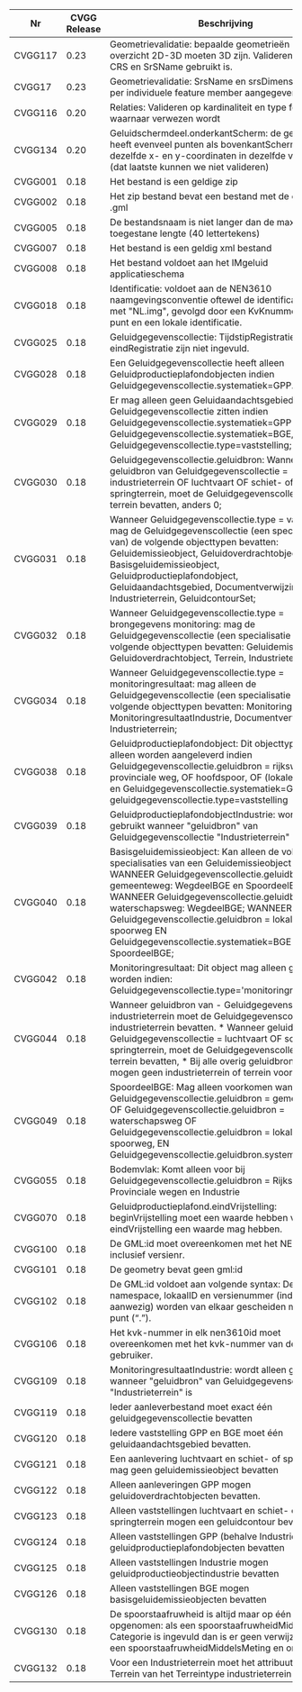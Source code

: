 |Nr      |CVGG Release|Beschrijving                                                                                                                                                                                                                                                                                                                                                                                |
|--------|------------|--------------------------------------------------------------------------------------------------------------------------------------------------------------------------------------------------------------------------------------------------------------------------------------------------------------------------------------------------------------------------------------------|
| CVGG117 |0.23       | Geometrievalidatie: bepaalde geometrieën is tabblad  overzicht 2D-3D  moeten 3D zijn. Valideren op juiste CRS en SrSName gebruikt is. |
| CVGG17 |0.23       | Geometrievalidatie: SrsName en srsDimension moet per individuele feature member aangegeven zijn |
|CVGG116 |0.20        |Relaties: Valideren op kardinaliteit en type feature waarnaar verwezen wordt                                                                                                                                                                                                                                                                                                                |
|CVGG134 |0.20        |Geluidschermdeel.onderkant­Scherm: de geometrie heeft evenveel punten als bovenkant­Scherm met dezelfde x- en y-coordinaten in dezelfde volgorde. (dat laatste kunnen we niet valideren)                                                                                                                                                                                                    |
|CVGG001 |0.18        |Het bestand is een geldige zip                                                                                                                                                                                                                                                                                                                                                              |
|CVGG002 |0.18        |Het zip bestand bevat een bestand met de extensie .gml                                                                                                                                                                                                                                                                                                                                     |
|CVGG005 |0.18        |De bestandsnaam is niet langer dan de maximale toegestane lengte (40 lettertekens)                                                                                                                                                                                                                                                                                                          |
|CVGG007 |0.18        |Het bestand is een geldig xml bestand                                                                                                                                                                                                                                                                                                                                                       |
|CVGG008 |0.18        |Het bestand voldoet aan het IMgeluid applicatieschema                                                                                                                                                                                                                                                                                                                                       |
|CVGG018 |0.18        |Identificatie: voldoet aan de NEN3610 naamgevingsconventie oftewel de identificatie begint met "NL.img", gevolgd door een KvKnummer, een punt en een lokale identificatie.                                                                                                                                                                                                                  |
|CVGG025 |0.18        |Geluidgegevenscollectie: TijdstipRegistratie en eindRegistratie zijn niet ingevuld.                                                                                                                                                                                                                                                                                                         |
|CVGG028 |0.18        |Een Geluidgegevenscollectie heeft alleen Geluidproductieplafondobjecten indien Geluidgegevenscollectie.systematiek=GPP.                                                                                                                                                                                                                                                                     |
|CVGG029 |0.18        |Er mag alleen geen Geluidaandachtsgebied in een Geluidgegevenscollectie zitten indien Geluidgegevenscollectie.systematiek=GPP of Geluidgegevenscollectie.systematiek=BGE, EN het Geluidgegevenscollectie.type=vaststelling;                                                                                                                                                                 |
|CVGG030 |0.18        |Geluidgegevenscollectie.geluidbron: Wanneer geluidbron van Geluidgegevenscollectie = industrieterrein OF luchtvaart OF schiet- of springterrein, moet de Geluidgegevenscollectie 1 terrein bevatten, anders 0;                                                                                                                                                                              |
|CVGG031 |0.18        |Wanneer Geluidgegevenscollectie.type = vaststelling: mag de Geluidgegevenscollectie (een specialisatie van) de volgende objecttypen bevatten: Geluidemissieobject, Geluidoverdrachtobject, Basisgeluidemissieobject, Geluidproductieplafondobject, Geluidaandachtsgebied, Documentverwijzing,  Terrein, Industrieterrein, GeluidcontourSet;                                                 |
|CVGG032 |0.18        |Wanneer Geluidgegevenscollectie.type = brongegevens monitoring: mag de Geluidgegevenscollectie (een specialisatie van) de volgende objecttypen bevatten: Geluidemissieobject, Geluidoverdrachtobject, Terrein, Industrieterrein;                                                                                                                                                            |
|CVGG034 |0.18        |Wanneer Geluidgegevenscollectie.type = monitoringresultaat: mag alleen de Geluidgegevenscollectie (een specialisatie van) de volgende objecttypen bevatten: Monitoringresultaat, MonitoringresultaatIndustrie,  Documentverwijzing,  Industrieterrein;                                                                                                                                      |
|CVGG038 |0.18        |Geluidproductieplafondobject: Dit objecttype kan alleen worden aangeleverd indien Geluidgegevenscollectie.geluidbron = rijksweg, OF provinciale weg, OF hoofdspoor, OF (lokale spoorweg en Geluidgegevenscollectie.systematiek=GPP ); EN geluidgegevenscollectie.type=vaststelling                                                                                                          |
|CVGG039 |0.18        |GeluidproductieplafondobjectIndustrie: wordt alleen gebruikt wanneer "geluidbron" van Geluidgegevenscollectie "Industrieterrein" is                                                                                                                                                                                                                                                         |
|CVGG040 |0.18        |Basisgeluidemissieobject: Kan alleen de volgende specialisaties van een Geluidemissieobject bevatten: WANNEER Geluidgegevenscollectie.geluidbron = gemeenteweg: WegdeelBGE en SpoordeelBGE; WANNEER Geluidgegevenscollectie.geluidbron = waterschapsweg: WegdeelBGE; WANNEER Geluidgegevenscollectie.geluidbron = lokale spoorweg EN Geluidgegevenscollectie.systematiek=BGE : SpoordeelBGE;|
|CVGG042 |0.18        |Monitoringresultaat: Dit object mag alleen gebruikt worden indien: Geluidgegevenscollectie.type='monitoringresultaat'.                                                                                                                                                                                                                                                                      |
|CVGG044 |0.18        |Wanneer geluidbron van -  Geluidgegevenscollectie = industrieterrein moet de Geluidgegevenscollectie 1 industrieterrein bevatten.  * Wanneer geluidbron van Geluidgegevenscollectie = luchtvaart OF schiet- of springterrein, moet de Geluidgegevenscollectie 1 terrein bevatten,  * Bij alle overig geluidbronnen mogen geen industrieterrein of terrein voorkomen                       |
|CVGG049 |0.18        |SpoordeelBGE: Mag alleen voorkomen wanneer: Geluidgegevenscollectie.geluidbron = gemeenteweg OF Geluidgegevenscollectie.geluidbron = waterschapsweg OF Geluidgegevenscollectie.geluidbron = lokale spoorweg, EN Geluidgegevenscollectie.geluidbron.systematiek=BGE;                                                                                                                         |
|CVGG055 |0.18        |Bodemvlak: Komt alleen voor bij Geluidgegevenscollectie.geluidbron = Rijkswegen, Provinciale wegen en Industrie                                                                                                                                                                                                                                                                             |
|CVGG070 |0.18        |Geluidproductieplafond.eindVrijstelling: beginVrijstelling moet een waarde hebben voordat eindVrijstelling een waarde mag hebben.                                                                                                                                                                                                                                                           |
|CVGG100 |0.18        |De GML:id moet overeenkomen met het NEN3610ID inclusief versienr.                                                                                                                                                                                                                                                                                                                           |
|CVGG101 |0.18        |De geometry bevat geen gml:id                                                                                                                                                                                                                                                                                                                                                               |
|CVGG102 |0.18        |De GML:id voldoet aan volgende syntax: De  namespace, lokaalID en versienummer (indien aanwezig) worden van elkaar gescheiden met een punt (“.”).                                                                                                                                                                                                                                           |
|CVGG106 |0.18        |Het kvk-nummer in elk nen3610id moet overeenkomen met het kvk-nummer van de gebruiker.                                                                                                                                                                                                                                                                                                      |
|CVGG109 |0.18        |MonitoringresultaatIndustrie:  wordt alleen gebruikt wanneer "geluidbron" van Geluidgegevenscollectie "Industrieterrein" is                                                                                                                                                                                                                                                                 |
|CVGG119 |0.18        |Ieder aanleverbestand moet exact één geluidgegevenscollectie bevatten                                                                                                                                                                                                                                                                                                                       |
|CVGG120 |0.18        |Iedere vaststelling GPP en BGE moet één geluidaandachtsgebied bevatten.                                                                                                                                                                                                                                                                                                                     |
|CVGG121 |0.18        |Een aanlevering luchtvaart en schiet- of springterrein mag geen geluidemissieobject bevatten                                                                                                                                                                                                                                                                                                |
|CVGG122 |0.18        |Alleen aanleveringen GPP mogen geluidoverdrachtobjecten bevatten.                                                                                                                                                                                                                                                                                                                           |
|CVGG123 |0.18        |Alleen vaststellingen luchtvaart en schiet- of springterrein mogen een geluidcontour bevatten                                                                                                                                                                                                                                                                                               |
|CVGG124 |0.18        |Alleen vaststellingen GPP (behalve Industrie) mogen geluidproductieplafondobjecten bevatten                                                                                                                                                                                                                                                                                                 |
|CVGG125 |0.18        |Alleen vaststellingen Industrie mogen geluidproductieobjectindustrie bevatten                                                                                                                                                                                                                                                                                                               |
|CVGG126 |0.18        |Alleen vaststellingen BGE mogen basisgeluidemissieobjecten bevatten                                                                                                                                                                                                                                                                                                                         |
|CVGG130 |0.18        |De spoorstaafruwheid is altijd maar op één manier opgenomen: als een spoorstaafruwheid­Middels­Categorie is ingevuld dan is er geen verwijzing naar een  spoorstaafruwheid­Middels­Meting en omgekeerd.                                                                                                                                                                                 |
|CVGG132 |0.18        |Voor een Industrieterrein moet het attribuut type­Terrein van het Terreintype industrieterrein zijn.                                                                                                                                                                                                                                                                                        |
